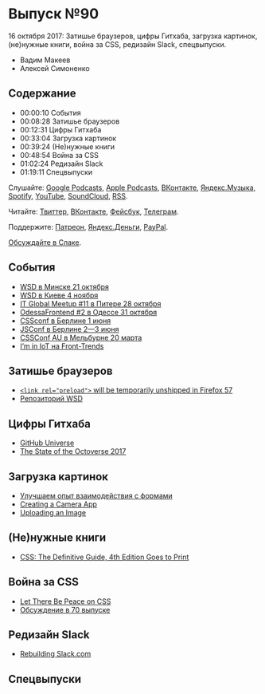 # Выпуск №90

16 октября 2017: Затишье браузеров, цифры Гитхаба, загрузка картинок, (не)нужные книги, война за CSS, редизайн Slack, спецвыпуски.

- Вадим Макеев
- Алексей Симоненко

## Содержание

- 00:00:10 События
- 00:08:28 Затишье браузеров
- 00:12:31 Цифры Гитхаба
- 00:33:04 Загрузка картинок
- 00:39:24 (Не)нужные книги
- 00:48:54 Война за CSS
- 01:02:24 Редизайн Slack
- 01:19:11 Спецвыпуски

Слушайте: [Google Podcasts](https://podcasts.google.com/?feed=aHR0cHM6Ly93ZWItc3RhbmRhcmRzLnJ1L3BvZGNhc3QvZmVlZC8), [Apple Podcasts](https://itunes.apple.com/podcast/id1080500016), [ВКонтакте](https://vk.com/podcasts-32017543), [Яндекс.Музыка](https://music.yandex.ru/album/6245956), [Spotify](https://open.spotify.com/show/3rzAcADjpBpXt73L0epTjV), [YouTube](https://www.youtube.com/playlist?list=PLMBnwIwFEFHcwuevhsNXkFTcadeX5R1Go), [SoundCloud](https://soundcloud.com/web-standards), [RSS](https://web-standards.ru/podcast/feed/).

Читайте: [Твиттер](https://twitter.com/webstandards_ru), [ВКонтакте](https://vk.com/webstandards_ru), [Фейсбук](https://www.facebook.com/webstandardsru), [Телеграм](https://t.me/webstandards_ru).

Поддержите: [Патреон](https://www.patreon.com/webstandards_ru), [Яндекс.Деньги](https://money.yandex.ru/to/41001119329753), [PayPal](https://www.paypal.me/pepelsbey).

[Обсуждайте в Слаке](http://slack.web-standards.ru/).

## События

- [WSD в Минске 21 октября](https://wsd.events/2017/10/21/)
- [WSD в Киеве 4 ноября](https://wsd.events/2017/11/04/)
- [IT Global Meetup #11 в Питере 28 октября](http://piter-united.ru/itgm11/)
- [OdessaFrontend #2 в Одессе 31 октября](http://odessafrontend.com/)
- [CSSconf в Берлине 1 июня](https://2018.cssconf.eu/)
- [JSConf в Берлине 2—3 июня](https://2018.jsconf.eu/)
- [CSSConf AU в Мельбурне 20 марта](http://2018.cssconf.com.au/)
- [I’m in IoT на Front-Trends](https://youtu.be/iBUnHhEEqkE)

## Затишье браузеров

- [`<link rel="preload">` will be temporarily unshipped in Firefox 57](https://groups.google.com/d/msg/mozilla.dev.platform/aNUUx0S6PxE/3E3TkBXtAgAJ)
- [Репозиторий WSD](https://github.com/web-standards-ru/web-standards-days)

## Цифры Гитхаба

- [GitHub Universe](https://githubuniverse.com/)
- [The State of the Octoverse 2017](https://octoverse.github.com/)

## Загрузка картинок

- [Улучшаем опыт взаимодействия с формами](http://simonenko.su/38146501854/improving-ux-for-web-form)
- [Creating a Camera App](https://youtu.be/lP-uvmpwBOs)
- [Uploading an Image](https://youtu.be/5l6hecmxYwk)

## (Не)нужные книги

- [CSS: The Definitive Guide, 4th Edition Goes to Print](http://meyerweb.com/eric/thoughts/2017/10/11/csstdg4e-goes-to-print/)

## Война за CSS

- [Let There Be Peace on CSS](http://www.didoo.net/2017/10/let-there-be-peace-on-css/)
- [Обсуждение в 70 выпуске](https://soundcloud.com/web-standards/episode-70)

## Редизайн Slack

- [Rebuilding Slack.com](https://medium.com/p/b124c405c193)

## Спецвыпуски
